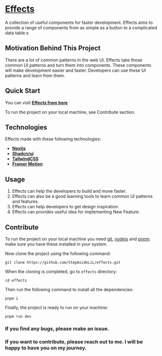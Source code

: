 # [Effects](https://effects-sand.vercel.app/)

A collection of useful components for faster development. Effects aims to provide a range of components from as simple as a button to a complicated data table.s

## Motivation Behind This Project

There are a lot of common patterns in the web UI. Effects take those common UI patterns and turn them into components. These components will make development easier and faster. Developers can use these UI patterns and learn from them.

## Quick Start

You can visit **[Effects from here](https://effects-sand.vercel.app/)**

To run the project on your local machine, see Contribute section.

## Technologies

Effects made with these following technologies:

- **[Nextjs](https://nextjs.org/)**
- **[Shadcn/ui](https://ui.shadcn.com/)**
- **[TailwindCSS](https://tailwindcss.com/)**
- **[Framer Motion](https://www.framer.com/motion/)**

## Usage

1. Effects can help the developers to build and move faster.
2. Effects can also be a good learning tools to learn common UI patterns and features.
3. Effects can help developers to get design inspiration.
4. Effects can provides useful idea for implementing New Feature.

## Contribute

To run the project on your local machine you need [git](https://git-scm.com/downloads), [nodejs](https://nodejs.org/en/download) and [pnpm](https://pnpm.io/installation). make sure you have these installed in your system.

Now clone the project using the following command:

```
git clone https://github.com/StepAsideLiL/effects.git
```

When the cloning is completed, go to `effects` directory:

```
cd effects
```

Then run the following command to install all the dependencies:

```
pnpm i
```

Finally, the project is ready to run on your machine:

```
pnpm run dev
```

### If you find any bugs, please make an issue.

### If you want to contribute, please reach out to me. I will be happy to have you on my journey.
